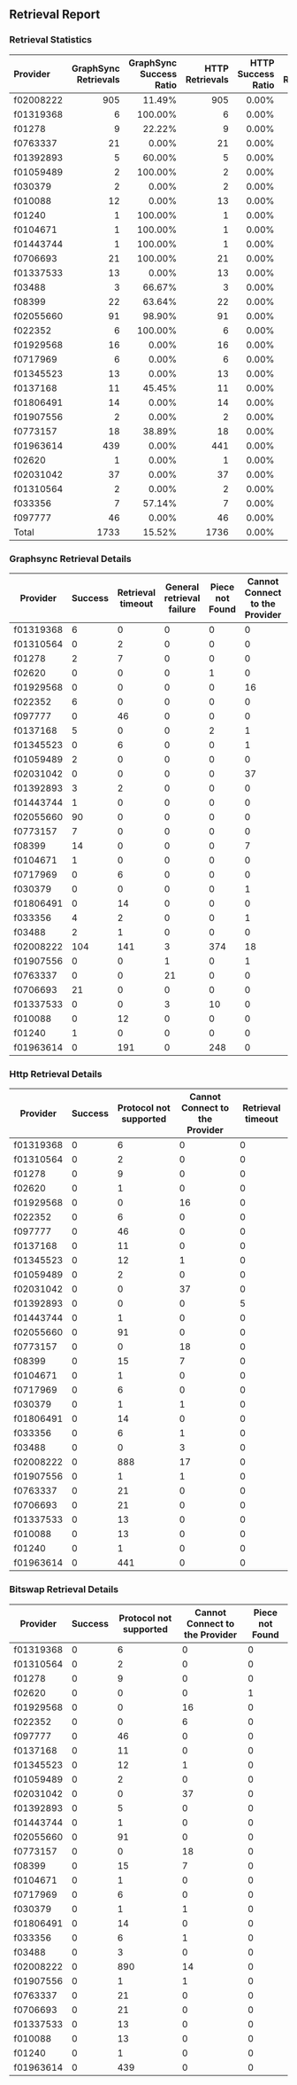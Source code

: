 ## Retrieval Report
### Retrieval Statistics
| Provider  | GraphSync Retrievals | GraphSync Success Ratio | HTTP Retrievals | HTTP Success Ratio | Bitswap Retrievals | Bitswap Success Ratio |
| :-------- | -------------------: | ----------------------: | --------------: | -----------------: | -----------------: | --------------------: |
| f02008222 |                  905 |                  11.49% |             905 |              0.00% |                904 |                 0.00% |
| f01319368 |                    6 |                 100.00% |               6 |              0.00% |                  6 |                 0.00% |
| f01278    |                    9 |                  22.22% |               9 |              0.00% |                  9 |                 0.00% |
| f0763337  |                   21 |                   0.00% |              21 |              0.00% |                 21 |                 0.00% |
| f01392893 |                    5 |                  60.00% |               5 |              0.00% |                  5 |                 0.00% |
| f01059489 |                    2 |                 100.00% |               2 |              0.00% |                  2 |                 0.00% |
| f030379   |                    2 |                   0.00% |               2 |              0.00% |                  2 |                 0.00% |
| f010088   |                   12 |                   0.00% |              13 |              0.00% |                 13 |                 0.00% |
| f01240    |                    1 |                 100.00% |               1 |              0.00% |                  1 |                 0.00% |
| f0104671  |                    1 |                 100.00% |               1 |              0.00% |                  1 |                 0.00% |
| f01443744 |                    1 |                 100.00% |               1 |              0.00% |                  1 |                 0.00% |
| f0706693  |                   21 |                 100.00% |              21 |              0.00% |                 21 |                 0.00% |
| f01337533 |                   13 |                   0.00% |              13 |              0.00% |                 13 |                 0.00% |
| f03488    |                    3 |                  66.67% |               3 |              0.00% |                  3 |                 0.00% |
| f08399    |                   22 |                  63.64% |              22 |              0.00% |                 22 |                 0.00% |
| f02055660 |                   91 |                  98.90% |              91 |              0.00% |                 91 |                 0.00% |
| f022352   |                    6 |                 100.00% |               6 |              0.00% |                  6 |                 0.00% |
| f01929568 |                   16 |                   0.00% |              16 |              0.00% |                 16 |                 0.00% |
| f0717969  |                    6 |                   0.00% |               6 |              0.00% |                  6 |                 0.00% |
| f01345523 |                   13 |                   0.00% |              13 |              0.00% |                 13 |                 0.00% |
| f0137168  |                   11 |                  45.45% |              11 |              0.00% |                 11 |                 0.00% |
| f01806491 |                   14 |                   0.00% |              14 |              0.00% |                 14 |                 0.00% |
| f01907556 |                    2 |                   0.00% |               2 |              0.00% |                  2 |                 0.00% |
| f0773157  |                   18 |                  38.89% |              18 |              0.00% |                 18 |                 0.00% |
| f01963614 |                  439 |                   0.00% |             441 |              0.00% |                439 |                 0.00% |
| f02620    |                    1 |                   0.00% |               1 |              0.00% |                  1 |                 0.00% |
| f02031042 |                   37 |                   0.00% |              37 |              0.00% |                 37 |                 0.00% |
| f01310564 |                    2 |                   0.00% |               2 |              0.00% |                  2 |                 0.00% |
| f033356   |                    7 |                  57.14% |               7 |              0.00% |                  7 |                 0.00% |
| f097777   |                   46 |                   0.00% |              46 |              0.00% |                 46 |                 0.00% |
| Total     |                 1733 |                  15.52% |            1736 |              0.00% |               1733 |                 0.00% |

### Graphsync Retrieval Details
| Provider  | Success | Retrieval timeout | General retrieval failure | Piece not Found | Cannot Connect to the Provider | No access to the piece | Retrieval not free | Retrieval throttled | Unconfirmed block transfer | Provider under maintenance | Provider not online |
| --------- | ------- | ----------------- | ------------------------- | --------------- | ------------------------------ | ---------------------- | ------------------ | ------------------- | -------------------------- | -------------------------- | ------------------- |
| f01319368 | 6       | 0                 | 0                         | 0               | 0                              | 0                      | 0                  | 0                   | 0                          | 0                          | 0                   |
| f01310564 | 0       | 2                 | 0                         | 0               | 0                              | 0                      | 0                  | 0                   | 0                          | 0                          | 0                   |
| f01278    | 2       | 7                 | 0                         | 0               | 0                              | 0                      | 0                  | 0                   | 0                          | 0                          | 0                   |
| f02620    | 0       | 0                 | 0                         | 1               | 0                              | 0                      | 0                  | 0                   | 0                          | 0                          | 0                   |
| f01929568 | 0       | 0                 | 0                         | 0               | 16                             | 0                      | 0                  | 0                   | 0                          | 0                          | 0                   |
| f022352   | 6       | 0                 | 0                         | 0               | 0                              | 0                      | 0                  | 0                   | 0                          | 0                          | 0                   |
| f097777   | 0       | 46                | 0                         | 0               | 0                              | 0                      | 0                  | 0                   | 0                          | 0                          | 0                   |
| f0137168  | 5       | 0                 | 0                         | 2               | 1                              | 0                      | 3                  | 0                   | 0                          | 0                          | 0                   |
| f01345523 | 0       | 6                 | 0                         | 0               | 1                              | 6                      | 0                  | 0                   | 0                          | 0                          | 0                   |
| f01059489 | 2       | 0                 | 0                         | 0               | 0                              | 0                      | 0                  | 0                   | 0                          | 0                          | 0                   |
| f02031042 | 0       | 0                 | 0                         | 0               | 37                             | 0                      | 0                  | 0                   | 0                          | 0                          | 0                   |
| f01392893 | 3       | 2                 | 0                         | 0               | 0                              | 0                      | 0                  | 0                   | 0                          | 0                          | 0                   |
| f01443744 | 1       | 0                 | 0                         | 0               | 0                              | 0                      | 0                  | 0                   | 0                          | 0                          | 0                   |
| f02055660 | 90      | 0                 | 0                         | 0               | 0                              | 0                      | 0                  | 0                   | 0                          | 1                          | 0                   |
| f0773157  | 7       | 0                 | 0                         | 0               | 0                              | 0                      | 0                  | 0                   | 0                          | 11                         | 0                   |
| f08399    | 14      | 0                 | 0                         | 0               | 7                              | 0                      | 0                  | 1                   | 0                          | 0                          | 0                   |
| f0104671  | 1       | 0                 | 0                         | 0               | 0                              | 0                      | 0                  | 0                   | 0                          | 0                          | 0                   |
| f0717969  | 0       | 6                 | 0                         | 0               | 0                              | 0                      | 0                  | 0                   | 0                          | 0                          | 0                   |
| f030379   | 0       | 0                 | 0                         | 0               | 1                              | 0                      | 0                  | 0                   | 0                          | 0                          | 1                   |
| f01806491 | 0       | 14                | 0                         | 0               | 0                              | 0                      | 0                  | 0                   | 0                          | 0                          | 0                   |
| f033356   | 4       | 2                 | 0                         | 0               | 1                              | 0                      | 0                  | 0                   | 0                          | 0                          | 0                   |
| f03488    | 2       | 1                 | 0                         | 0               | 0                              | 0                      | 0                  | 0                   | 0                          | 0                          | 0                   |
| f02008222 | 104     | 141               | 3                         | 374             | 18                             | 0                      | 0                  | 260                 | 5                          | 0                          | 0                   |
| f01907556 | 0       | 0                 | 1                         | 0               | 1                              | 0                      | 0                  | 0                   | 0                          | 0                          | 0                   |
| f0763337  | 0       | 0                 | 21                        | 0               | 0                              | 0                      | 0                  | 0                   | 0                          | 0                          | 0                   |
| f0706693  | 21      | 0                 | 0                         | 0               | 0                              | 0                      | 0                  | 0                   | 0                          | 0                          | 0                   |
| f01337533 | 0       | 0                 | 3                         | 10              | 0                              | 0                      | 0                  | 0                   | 0                          | 0                          | 0                   |
| f010088   | 0       | 12                | 0                         | 0               | 0                              | 0                      | 0                  | 0                   | 0                          | 0                          | 0                   |
| f01240    | 1       | 0                 | 0                         | 0               | 0                              | 0                      | 0                  | 0                   | 0                          | 0                          | 0                   |
| f01963614 | 0       | 191               | 0                         | 248             | 0                              | 0                      | 0                  | 0                   | 0                          | 0                          | 0                   |

### Http Retrieval Details
| Provider  | Success | Protocol not supported | Cannot Connect to the Provider | Retrieval timeout |
| --------- | ------- | ---------------------- | ------------------------------ | ----------------- |
| f01319368 | 0       | 6                      | 0                              | 0                 |
| f01310564 | 0       | 2                      | 0                              | 0                 |
| f01278    | 0       | 9                      | 0                              | 0                 |
| f02620    | 0       | 1                      | 0                              | 0                 |
| f01929568 | 0       | 0                      | 16                             | 0                 |
| f022352   | 0       | 6                      | 0                              | 0                 |
| f097777   | 0       | 46                     | 0                              | 0                 |
| f0137168  | 0       | 11                     | 0                              | 0                 |
| f01345523 | 0       | 12                     | 1                              | 0                 |
| f01059489 | 0       | 2                      | 0                              | 0                 |
| f02031042 | 0       | 0                      | 37                             | 0                 |
| f01392893 | 0       | 0                      | 0                              | 5                 |
| f01443744 | 0       | 1                      | 0                              | 0                 |
| f02055660 | 0       | 91                     | 0                              | 0                 |
| f0773157  | 0       | 0                      | 18                             | 0                 |
| f08399    | 0       | 15                     | 7                              | 0                 |
| f0104671  | 0       | 1                      | 0                              | 0                 |
| f0717969  | 0       | 6                      | 0                              | 0                 |
| f030379   | 0       | 1                      | 1                              | 0                 |
| f01806491 | 0       | 14                     | 0                              | 0                 |
| f033356   | 0       | 6                      | 1                              | 0                 |
| f03488    | 0       | 0                      | 3                              | 0                 |
| f02008222 | 0       | 888                    | 17                             | 0                 |
| f01907556 | 0       | 1                      | 1                              | 0                 |
| f0763337  | 0       | 21                     | 0                              | 0                 |
| f0706693  | 0       | 21                     | 0                              | 0                 |
| f01337533 | 0       | 13                     | 0                              | 0                 |
| f010088   | 0       | 13                     | 0                              | 0                 |
| f01240    | 0       | 1                      | 0                              | 0                 |
| f01963614 | 0       | 441                    | 0                              | 0                 |

### Bitswap Retrieval Details
| Provider  | Success | Protocol not supported | Cannot Connect to the Provider | Piece not Found |
| --------- | ------- | ---------------------- | ------------------------------ | --------------- |
| f01319368 | 0       | 6                      | 0                              | 0               |
| f01310564 | 0       | 2                      | 0                              | 0               |
| f01278    | 0       | 9                      | 0                              | 0               |
| f02620    | 0       | 0                      | 0                              | 1               |
| f01929568 | 0       | 0                      | 16                             | 0               |
| f022352   | 0       | 0                      | 6                              | 0               |
| f097777   | 0       | 46                     | 0                              | 0               |
| f0137168  | 0       | 11                     | 0                              | 0               |
| f01345523 | 0       | 12                     | 1                              | 0               |
| f01059489 | 0       | 2                      | 0                              | 0               |
| f02031042 | 0       | 0                      | 37                             | 0               |
| f01392893 | 0       | 5                      | 0                              | 0               |
| f01443744 | 0       | 1                      | 0                              | 0               |
| f02055660 | 0       | 91                     | 0                              | 0               |
| f0773157  | 0       | 0                      | 18                             | 0               |
| f08399    | 0       | 15                     | 7                              | 0               |
| f0104671  | 0       | 1                      | 0                              | 0               |
| f0717969  | 0       | 6                      | 0                              | 0               |
| f030379   | 0       | 1                      | 1                              | 0               |
| f01806491 | 0       | 14                     | 0                              | 0               |
| f033356   | 0       | 6                      | 1                              | 0               |
| f03488    | 0       | 3                      | 0                              | 0               |
| f02008222 | 0       | 890                    | 14                             | 0               |
| f01907556 | 0       | 1                      | 1                              | 0               |
| f0763337  | 0       | 21                     | 0                              | 0               |
| f0706693  | 0       | 21                     | 0                              | 0               |
| f01337533 | 0       | 13                     | 0                              | 0               |
| f010088   | 0       | 13                     | 0                              | 0               |
| f01240    | 0       | 1                      | 0                              | 0               |
| f01963614 | 0       | 439                    | 0                              | 0               |
